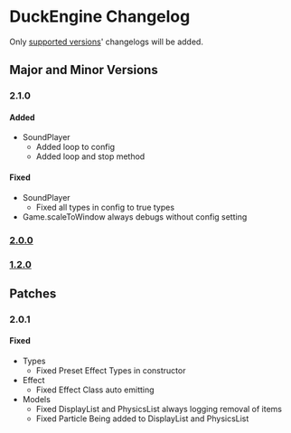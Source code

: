 # DuckEngine Changelog

Only [supported versions](SECURITY.md#Supported\Versions)' changelogs will be added.

## Major and Minor Versions

### 2.1.0

#### Added

- SoundPlayer
  - Added loop to config
  - Added loop and stop method

#### Fixed

- SoundPlayer
  - Fixed all types in config to true types
- Game.scaleToWindow always debugs without config setting

### [2.0.0](CHANGELOG.2.0.0.md)

### [1.2.0](CHANGELOG.1.2.0.md)

## Patches

### 2.0.1

#### Fixed

- Types
  - Fixed Preset Effect Types in constructor
- Effect
  - Fixed Effect Class auto emitting
- Models
  - Fixed DisplayList and PhysicsList always logging removal of items
  - Fixed Particle Being added to DisplayList and PhysicsList
